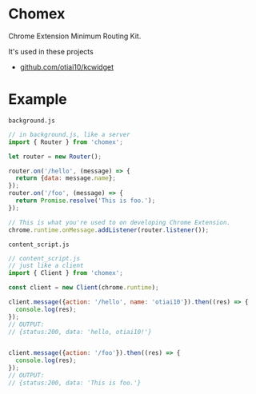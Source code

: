 Chomex
========

Chrome Extension Minimum Routing Kit.

It's used in these projects

- [github.com/otiai10/kcwidget](https://github.com/otiai10/kcwidget/blob/develop/src/js/background.js)

Example
=========

`background.js`

```javascript
// in background.js, like a server
import { Router } from 'chomex';

let router = new Router();

router.on('/hello', (message) => {
  return {data: message.name};
});
router.on('/foo', (message) => {
  return Promise.resolve('This is foo.');
});

// This is what you're used to on developing Chrome Extension.
chrome.runtime.onMessage.addListener(router.listener());
```

`content_script.js`

```javascript
// content_script.js
// just like a client
import { Client } from 'chomex';

const client = new Client(chrome.runtime);

client.message({action: '/hello', name: 'otiai10'}).then((res) => {
  console.log(res);
});
// OUTPUT:
// {status:200, data: 'hello, otiai10!'}


client.message({action: '/foo'}).then((res) => {
  console.log(res);
});
// OUTPUT:
// {status:200, data: 'This is foo.'}
```
